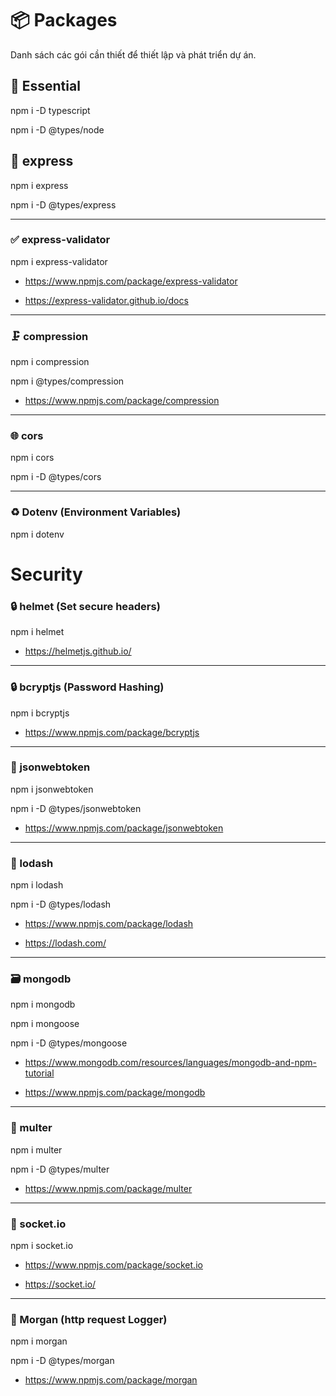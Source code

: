# 📦 Packages

Danh sách các gói cần thiết để thiết lập và phát triển dự án.

## 🔧 Essential

npm i -D typescript

npm i -D @types/node

## 🚀 express

npm i express

npm i -D @types/express

---

### ✅ express-validator

npm i express-validator

- https://www.npmjs.com/package/express-validator

- https://express-validator.github.io/docs

---

### 🗜️ compression

npm i compression

npm i @types/compression

- https://www.npmjs.com/package/compression

---

### 🌐 cors

npm i cors

npm i -D @types/cors

---

### ♻️ Dotenv (Environment Variables)

npm i dotenv

# Security

### 🔒 helmet (Set secure headers)

npm i helmet

- https://helmetjs.github.io/

---

### 🔒 bcryptjs (Password Hashing)

npm i bcryptjs

- https://www.npmjs.com/package/bcryptjs

---

### 🔑 jsonwebtoken

npm i jsonwebtoken

npm i -D @types/jsonwebtoken

- https://www.npmjs.com/package/jsonwebtoken

---

### 🧩 lodash

npm i lodash

npm i -D @types/lodash

- https://www.npmjs.com/package/lodash

- https://lodash.com/

---

### 🗃️ mongodb

npm i mongodb

npm i mongoose

npm i -D @types/mongoose

- https://www.mongodb.com/resources/languages/mongodb-and-npm-tutorial

- https://www.npmjs.com/package/mongodb

---

### 📁 multer

npm i multer

npm i -D @types/multer

- https://www.npmjs.com/package/multer

---

### 📡 socket.io

npm i socket.io

- https://www.npmjs.com/package/socket.io

- https://socket.io/

---

### 📝 Morgan (http request Logger)

npm i morgan

npm i -D @types/morgan

- https://www.npmjs.com/package/morgan
